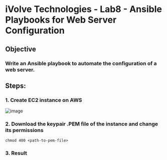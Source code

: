 # iVolve Technologies - Lab8 -  Ansible Playbooks for Web Server Configuration

## Objective

###  Write an Ansible playbook to automate the configuration of a web server.

## Steps:

### 1. Create EC2 instance on AWS
![image](https://github.com/user-attachments/assets/9c14f63e-3624-40b1-aaec-d02414af3967)

### 2. Download the keypair .PEM file of the instance and change its permissions 
```
chmod 400 <path-to-pem-file>
```
### 3. Result



